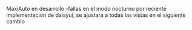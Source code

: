 MaxiAuto en desarrollo
-fallas en el modo nocturno por reciente implementacion de daisyui, se ajustara a todas las vistas en el siguiente cambio
